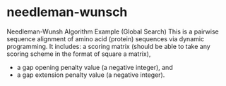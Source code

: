# needleman-wunsch
Needleman-Wunsh Algorithm Example (Global Search)
This is a pairwise sequence alignment of amino acid (protein) sequences via dynamic programming.
It includes: a scoring matrix (should be able to take any scoring scheme in the format of square a
matrix),
- a gap opening penalty value (a negative integer), and
- a gap extension penalty value (a negative integer).
